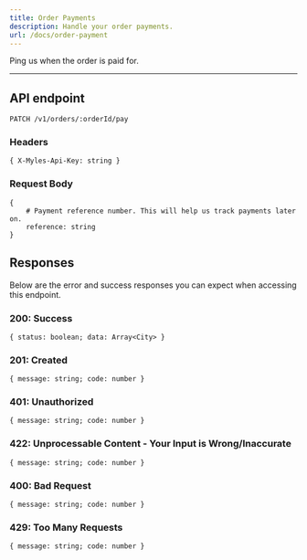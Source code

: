 ```yaml
---
title: Order Payments
description: Handle your order payments.
url: /docs/order-payment
---
```


Ping us when the order is paid for.

---

## API endpoint

```shell
PATCH /v1/orders/:orderId/pay
```

### Headers

```shell
{ X-Myles-Api-Key: string }
```


### Request Body

```shell
{ 
    # Payment reference number. This will help us track payments later on.
    reference: string
}
```

## Responses

Below are the error and success responses you can expect when accessing this endpoint.

### 200: Success

```shell
{ status: boolean; data: Array<City> }
```

### 201: Created

```shell
{ message: string; code: number }
```

### 401: Unauthorized

```shell
{ message: string; code: number }
```

### 422: Unprocessable Content - Your Input is Wrong/Inaccurate

```shell
{ message: string; code: number }
```


### 400: Bad Request

```shell
{ message: string; code: number }
```

### 429: Too Many Requests

```shell
{ message: string; code: number }
```

